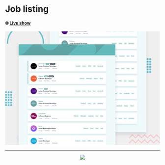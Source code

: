 # Job listing

#### 🌐 **[Live show](https://grzegorzbanaszak.github.io/job-listing/)**

![preview](./preview.jpg)

---

<p align="center">
  <a href="https://skillicons.dev">
    <img src="https://skillicons.dev/icons?i=javascript,react,aws,nodejs,styledcomponents,graphql,heroku,mongodb" />
  </a>
</p>
